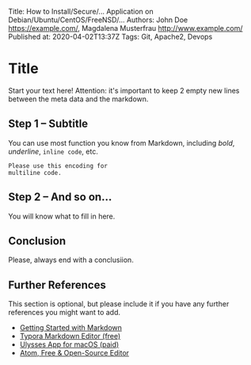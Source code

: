 Title: How to Install/Secure/... Application on Debian/Ubuntu/CentOS/FreeNSD/...
Authors: John Doe <https://example.com/>, Magdalena Musterfrau <http://www.example.com/>
Published at: 2020-04-02T13:37Z
Tags: Git, Apache2, Devops


# Title

Start your text here! Attention: it's important to keep 2 empty new lines between the meta data and the markdown.


## Step 1 – Subtitle

You can use most function you know from Markdown, including *bold*, _underline_, `inline code`, etc.

```
Please use this encoding for 
multiline code.
```


## Step 2 – And so on...

You will know what to fill in here.


## Conclusion

Please, always end with a conclusiion.


## Further References

This section is optional, but please include it if you have any further references you might want to add.

- [Getting Started with Markdown](https://www.markdownguide.org/getting-started/)
- [Typora Markdown Editor (free)](https://typora.io)
- [Ulysses App for macOS (paid)](https://ulysses.app)
- [Atom, Free & Open-Source Editor](https://atom.io)

